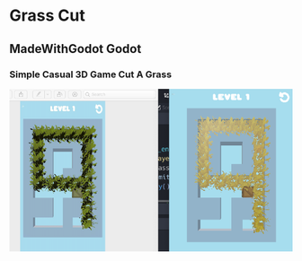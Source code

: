 # Grass Cut
## MadeWithGodot Godot

### Simple Casual 3D Game Cut A Grass
![alt text](https://github.com/halimbimantara/GrasCut/blob/master/sample/Screen%20Shot%202022-01-22%20at%2013.39.08.png?raw=true)

